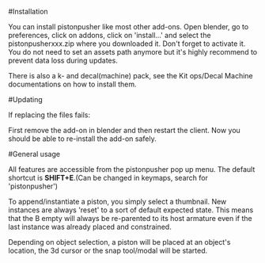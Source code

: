 #Installation

You can install pistonpusher like most other add-ons. Open blender, go to preferences, click on addons, click on 'install...' and select the pistonpusherxxx.zip where you downloaded it. Don't forget to activate it. You do not need to set an assets path anymore but it's highly recommend to prevent data loss during updates.  
  
There is also a k- and decal(machine) pack, see the Kit ops/Decal Machine documentations on how to install them.  

#Updating

If replacing the files fails:

First remove the add-on in blender and then restart the client. Now you should be able to re-install the add-on safely.


#General usage

All features are accessible from the pistonpusher pop up menu. The default shortcut is **SHIFT+E**.(Can be changed in keymaps, search for 'pistonpusher')  

To append/instantiate a piston, you simply select a thumbnail. New instances are always 'reset' to a sort of default expected state. This means that the B empty will always be re-parented to its host armature even if the last instance was already placed and constrained.  

Depending on object selection, a piston will be placed at an object's location, the 3d cursor or the snap tool/modal will be started. 

